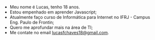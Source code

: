- Meu nome é Lucas, tenho 18 anos.
- Estou empenhado em aprender Javascript;
- Atualmente faço curso de Informática para Internet no IFRJ - Campus Eng. Paulo de Frontin;
- Quero me aprofundar mais na área de TI;
- Me contate no email lucasfchaves18@gmail.com.
<!---
lucasfchaves18/lucasfchaves18 is a ✨ special ✨ repository because its `README.md` (this file) appears on your GitHub profile.
You can click the Preview link to take a look at your changes.
--->
